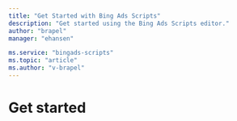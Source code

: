 ```yaml
---
title: "Get Started with Bing Ads Scripts"
description: "Get started using the Bing Ads Scripts editor."
author: "brapel"
manager: "ehansen"

ms.service: "bingads-scripts"
ms.topic: "article"
ms.author: "v-brapel"
---
```


# Get started